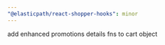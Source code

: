 ```yaml
---
"@elasticpath/react-shopper-hooks": minor
---
```


add enhanced promotions details fns to cart object

